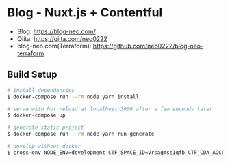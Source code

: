 # Blog - Nuxt.js + Contentful

- Blog: https://blog-neo.com/
- Qiita: https://qiita.com/neo0222
- blog-neo.com(Terraform): https://github.com/neo0222/blog-neo-terraform

## Build Setup

``` bash
# install dependencies
$ docker-compose run --rm node yarn install

# serve with hot reload at localhost:3000 after a few seconds later
$ docker-compose up

# generate static project
$ docker-compose run --rm node yarn run generate

# develop without docker
$ cross-env NODE_ENV=development CTF_SPACE_ID=vrsagmse1qfb CTF_CDA_ACCESS_TOKEN=5d3d838e7be39328a3f20175aafa937201e308d0bb10498d3283361db3aa1654 yarn run dev
```
